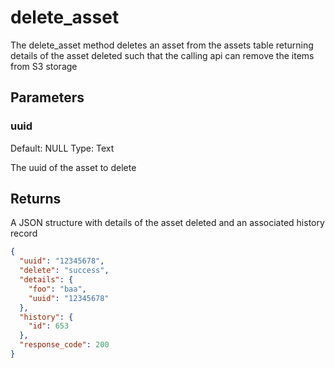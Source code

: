 # delete_asset

The delete_asset method deletes an asset from the assets table returning details of the asset deleted such that the calling api can remove the items from S3 storage

## Parameters

### uuid

Default: NULL
Type: Text

The uuid of the asset to delete


## Returns

A JSON structure with details of the asset deleted and an associated history record

```json
{
  "uuid": "12345678",
  "delete": "success",
  "details": {
    "foo": "baa",
    "uuid": "12345678"
  },
  "history": {
    "id": 653
  },
  "response_code": 200
}
```